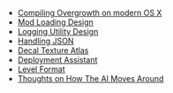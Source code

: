 * [Compiling Overgrowth on modern OS X]()
* [Mod Loading Design]()
* [Logging Utility Design]()
* [Handling JSON]()
* [Decal Texture Atlas]()
* [Deployment Assistant]()
* [Level Format]()
* [Thoughts on How The AI Moves Around]()